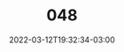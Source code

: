 ---
title: "048"
date: 2022-03-12T19:32:34-03:00
draft: false
autorias: ["Guilherme Vieira"]
plataformas: ["Processing"]
descricao: "Procura na constante PI a primeira aparição de um dos valores de 1 a 100."
autorias_url: ["https://guilhermevieira.info"]
url: "/formas/048"
---